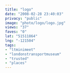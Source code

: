 ```yaml
---
title: "logo"
date: "2008-02-28 23:40:03"
privacy: "public"
image: "photo/logo/logo.jpg"
views: "37"
faves: "0"
lat: "51511864"
lng: "-121504"
tags:
- "ltminimeet"
- "londonstransportmuseum"
- "trusted"
- "places"
---
```


